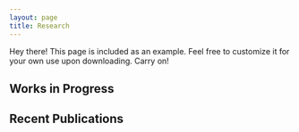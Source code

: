 ```yaml
---
layout: page
title: Research
---
```


<p class="message">
  Hey there! This page is included as an example. Feel free to customize it for your own use upon downloading. Carry on!
</p>



## Works in Progress


## Recent Publications
